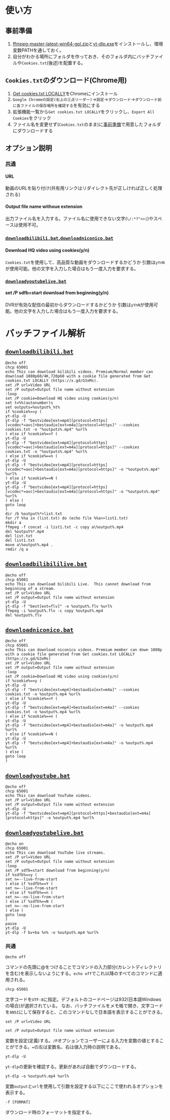 # 使い方
## 事前準備
1. [ffmpeg-master-latest-win64-gpl.zip](https://github.com/BtbN/FFmpeg-Builds/releases/tag/latest)と[yt-dlp.exe](https://github.com/yt-dlp/yt-dlp/releases)をインストールし、環境変数PATHを通しておく。
2. 自分がわかる場所にフォルダを作っておき、そのフォルダ内にバッチファイルや`Cookies.txt`(後述)を配置する。
## `Cookies.txt`のダウンロード(Chrome用)
1. [Get cookies.txt LOCALLY](https://chromewebstore.google.com/detail/get-cookiestxt-locally/cclelndahbckbenkjhflpdbgdldlbecc)をChromeにインストール
2. `Google Chromeの設定(右上の三点リーダー)`→`設定`→`ダウンロード`→`ダウンロード前に各ファイルの保存場所を確認する`を有効にする
3. 拡張機能一覧から`Get cookies.txt LOCALLY`をクリックし、`Export All Cookies`をクリック
4. ファイル名を変更せず(`Cookies.txt`のまま)に[事前準備](#事前準備)で用意したフォルダにダウンロードする
## オプション説明
### [共通](batches/)
#### URL
動画のURLを貼り付け(共有用リンクはリダイレクト先が正しければ正しく処理される)
#### Output file name withoue extension
出力ファイル名を入力する。ファイル名に使用できない文字(`\/:*?"<>|`)やスペースは使用不可。
### [`downloadbilibili.bat`](batches/downloadbilibili.bat),[`downloadniconico.bat`](batches/downloadniconico.bat)
#### Download HQ video using cookies(y/n)
`Cookies.txt`を使用して、高品質な動画をダウンロードするかどうか
引数は`yYnN`が使用可能。他の文字を入力した場合はもう一度入力を要求する。
### [`downloadyoutubelive.bat`](batches/downloadyoutubelive.bat)
#### set /P sdfb=start download from beginning(y/n)
DVRが有効な配信の最初からダウンロードするかどうか
引数は`yYnN`が使用可能。他の文字を入力した場合はもう一度入力を要求する。
# バッチファイル解析
## [`downloadbilibili.bat`](batches/downloadbilibili.bat)
```
@echo off
chcp 65001
echo This can download bilibili videos. Premium/Normal member can download 1080p60/4K,720p60 with a cookie file generated from Get cookies.txt LOCALLY (https://x.gd/G3xMs). 
set /P url=Video URL 
set /P output=Output file name without extension 
:loop
set /P cookie=Download HQ video using cookies(y/n)
set t=%%(autonumber)s
set outputs=%output%_%t% 
if %cookie%==y (
yt-dlp -U
yt-dlp -f "bestvideo[ext=mp4][protocol=https][vcodec*=avc]+bestaudio[ext=m4a][protocol=https]" --cookies cookies.txt -o "%outputs%.mp4" %url%
) else if %cookie%==Y (
yt-dlp -U
yt-dlp -f "bestvideo[ext=mp4][protocol=https][vcodec*=avc]+bestaudio[ext=m4a][protocol=https]" --cookies cookies.txt -o "%outputs%.mp4" %url%
) else if %cookie%==n (
yt-dlp -U
yt-dlp -f "bestvideo[ext=mp4][protocol=https][vcodec*=avc]+bestaudio[ext=m4a][protocol=https]" -o "%outputs%.mp4" %url%
) else if %cookie%==N (
yt-dlp -U
yt-dlp -f "bestvideo[ext=mp4][protocol=https][vcodec*=avc]+bestaudio[ext=m4a][protocol=https]" -o "%outputs%.mp4" %url%
) else (
goto loop
)
dir /b %output%*>list.txt
for /f %%a in (list.txt) do (echo file %%a>>list1.txt)
mkdir a
ffmpeg -f concat -i list1.txt -c copy a\%output%.mp4
del %output%*.mp4
del list.txt
del list1.txt
move a\%output%.mp4 .
rmdir /q a
```
## [`downloadbilibililive.bat`](batches/downloadbilibililive.bat)
```
@echo off
chcp 65001
echo This can download bilibili Live.  This cannot download from beginning of a stream.
set /P url=Video URL 
set /P output=Output file name without extension 
yt-dlp -U
yt-dlp -f "best[ext=flv]" -o %output%.flv %url%
ffmpeg -i %output%.flv -c copy %output%.mp4
del %output%.flv
```
## [`downloadniconico.bat`](batches/downloadniconico.bat)
```
@echo off
chcp 65001
echo This can download niconico videos. Premium member can down 1080p with a cookie file generated from Get cookies.txt LOCALLY (https://x.gd/G3xMs)
set /P url=Video URL 
set /P output=Output file name without extension 
:loop
set /P cookie=Download HQ video using cookies(y/n) 
if %cookie%==y (
yt-dlp -U
yt-dlp -f "bestvideo[ext=mp4]+bestaudio[ext=m4a]" --cookies cookies.txt -o %output%.mp4 %url%
) else if %cookie%==Y (
yt-dlp -U
yt-dlp -f "bestvideo[ext=mp4]+bestaudio[ext=m4a]" --cookies cookies.txt -o %output%.mp4 %url%
) else if %cookie%==n (
yt-dlp -U
yt-dlp -f "bestvideo[ext=mp4]+bestaudio[ext=m4a]" -o %output%.mp4 %url%
) else if %cookie%==N (
yt-dlp -U
yt-dlp -f "bestvideo[ext=mp4]+bestaudio[ext=m4a]" -o %output%.mp4 %url%
) else (
goto loop
)
```
## [`downloadyoutube.bat`](batches/downloadyoutube.bat)
```
@echo off
chcp 65001
echo This can download YouTube videos. 
set /P url=Video URL 
set /P output=Output file name without extension 
yt-dlp -U
yt-dlp -f "bestvideo[ext=mp4][protocol=https]+bestaudio[ext=m4a][protocol=https]" -o %output%.mp4 %url%
```
## [`downloadyoutubelive.bat`](batches/downloadyoutubelive.bat)
```
@echo on
chcp 65001
echo This can download YouTube live streams. 
set /P url=Video URL 
set /P output=Output file name without extension 
:loop
set /P sdfb=start download from beginning(y/n) 
if %sdfb%==y (
set n=--live-from-start
) else if %sdfb%==Y (
set n=--live-from-start
) else if %sdfb%==n (
set n=--no-live-from-start
) else if %sdfb%==N (
set n=--no-live-from-start
) else (
goto loop
)
pause
yt-dlp -U
yt-dlp -f bv+ba %n% -o %output%.mp4 %url%
```
### 共通
```
@echo off
```
コマンドの先頭に@をつけることでコマンドの入力部分(カレントディレクトリを含む)を表示しないようにする。`echo off`でこれ以降のすべてのコマンドに適用される。
```
chcp 65001
```
文字コードを`UTF-8`に指定。デフォルトのコードページは932(日本語Windowsの場合)が選択されている。
なお、バッチファイルをメモ帳で開き、文字コードを`ANSI`にして保存すると、このコマンドなしで日本語を表示することができる。
```
set /P url=Video URL
```
```
set /P output=Output file name without extension
```
変数を設定(定義)する。`/P`オプションでユーザーによる入力を変数の値とすることができる。`=`の左は変数名、右は値入力時の説明である。
```
yt-dlp -U
```
`yt-dlp`の更新を確認する。更新があれば自動でダウンロードする。
```
yt-dlp -o %output%.mp4 %url%
```
変数`output`と`url`を使用して引数を設定する以下にここで使われるオプションを表示する。
```
-f [FORMAT]
```
ダウンロード時のフォーマットを指定する。
